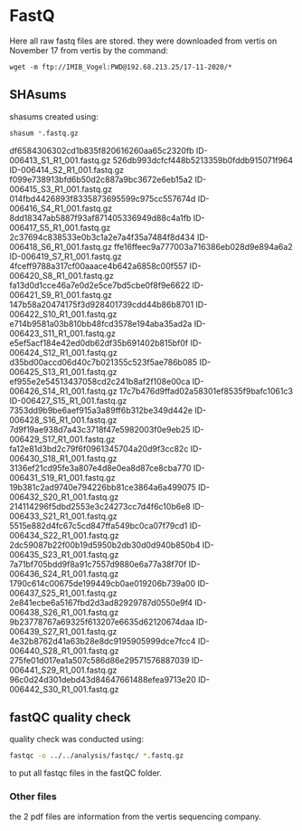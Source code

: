 # FastQ

Here all raw fastq files are stored. they were downloaded from vertis on November 17 from vertis by the command:

```
wget -m ftp://IMIB_Vogel:PWD@192.68.213.25/17-11-2020/*
```



## SHAsums

shasums created using:

```bash
shasum *.fastq.gz
```

df6584306302cd1b835f820616260aa65c2320fb  ID-006413_S1_R1_001.fastq.gz
526db993dcfcf448b5213359b0fddb915071f964  ID-006414_S2_R1_001.fastq.gz
f099e738913bfd6b50d2c887a9bc3672e6eb15a2  ID-006415_S3_R1_001.fastq.gz
014fbd4426893f8335873695599c975cc557674d  ID-006416_S4_R1_001.fastq.gz
8dd18347ab5887f93af871405336949d88c4a1fb  ID-006417_S5_R1_001.fastq.gz
2c37694c838533e0b3c1a2e7a4f35a7484f8d434  ID-006418_S6_R1_001.fastq.gz
ffe16ffeec9a777003a716386eb028d9e894a6a2  ID-006419_S7_R1_001.fastq.gz
4fceff9788a317cf00aaace4b642a6858c00f557  ID-006420_S8_R1_001.fastq.gz
fa13d0d1cce46a7e0d2e5ce7bd5cbe0f8f9e6622  ID-006421_S9_R1_001.fastq.gz
147b58a20474175f3d928401739cdd44b86b8701  ID-006422_S10_R1_001.fastq.gz
e714b9581a03b810bb48fcd3578e194aba35ad2a  ID-006423_S11_R1_001.fastq.gz
e5ef5acf184e42ed0db62df35b691402b815bf0f  ID-006424_S12_R1_001.fastq.gz
d35bd00accd06d40c7b021355c523f5ae786b085  ID-006425_S13_R1_001.fastq.gz
ef955e2e54513437058cd2c241b8af2f108e00ca  ID-006426_S14_R1_001.fastq.gz
17c7b476d9ffad02a58301ef8535f9bafc1061c3  ID-006427_S15_R1_001.fastq.gz
7353dd9b9be6aef915a3a89ff6b312be349d442e  ID-006428_S16_R1_001.fastq.gz
7d9f19ae938d7a43c3718f47e5982003f0e9eb25  ID-006429_S17_R1_001.fastq.gz
fa12e81d3bd2c79f6f0961345704a20d9f3cc82c  ID-006430_S18_R1_001.fastq.gz
3136ef21cd95fe3a807e4d8e0ea8d87ce8cba770  ID-006431_S19_R1_001.fastq.gz
19b381c2ad9740e794226bb81ce3864a6a499075  ID-006432_S20_R1_001.fastq.gz
214114296f5dbd2553e3c24273cc7d4f6c10b6e8  ID-006433_S21_R1_001.fastq.gz
5515e882d4fc67c5cd847ffa549bc0ca07f79cd1  ID-006434_S22_R1_001.fastq.gz
2dc59087b22f00b19d5950b2db30d0d940b850b4  ID-006435_S23_R1_001.fastq.gz
7a71bf705bdd9f8a91c7557d9880e6a77a38f70f  ID-006436_S24_R1_001.fastq.gz
1790c614c00675de199449cb0ae019206b739a00  ID-006437_S25_R1_001.fastq.gz
2e841ecbe6a5167fbd2d3ad82929787d0550e9f4  ID-006438_S26_R1_001.fastq.gz
9b23778767a69325f613207e6635d62120674daa  ID-006439_S27_R1_001.fastq.gz
4e32b8762d41a63b28e8dc9195905999dce7fcc4  ID-006440_S28_R1_001.fastq.gz
275fe01d017ea1a507c586d86e29571576887039  ID-006441_S29_R1_001.fastq.gz
96c0d24d301debd43d84647661488efea9713e20  ID-006442_S30_R1_001.fastq.gz



## fastQC quality check

quality check was conducted using:

```bash
fastqc -o ../../analysis/fastqc/ *.fastq.gz
```

to put all fastqc files in the fastQC folder.



### Other files

the 2 pdf files are information from the vertis sequencing company. 
